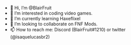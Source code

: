 - 👋 Hi, I’m @BlairFruit
- 👀 I’m interested in coding video games. 
- 🌱 I’m currently learning Haxeflixel
- 💞️ I’m looking to collaborate on FNF Mods.
- 📫 How to reach me: Discord (BlairFruit#1210) or twitter (@isaquelucasbr2)

<!---
BlairFruit/BlairFruit is a ✨ special ✨ repository because its `README.md` (this file) appears on your GitHub profile.
You can click the Preview link to take a look at your changes.
--->
